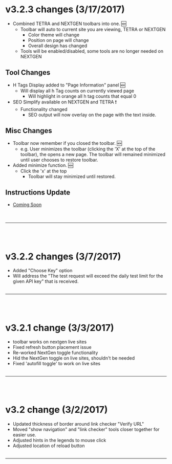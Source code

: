 # v3.2.3 changes (3/17/2017)
* Combined TETRA and NEXTGEN toolbars into one. :new:
  * Toolbar will auto to current site you are viewing, TETRA or NEXTGEN
    * Color theme will change
    * Position on page will change
    * Overall design has changed
  * Tools will be enabled/disabled, some tools are no longer needed on NEXTGEN
## Tool Changes
* H Tags Display added to "Page Information" panel :new:
  * Will display all h Tag counts on currently viewed page
    * Will highlight in orange all h tag counts that equal 0
* SEO Simplify available on NEXTGEN and TETRA :exclamation:
  * Functionality changed
    * SEO output will now overlay on the page with the text inside.
## Misc Changes
* Toolbar now remember if you closed the toolbar. :new:
  * e.g. User minimizes the toolbar (clicking the 'X' at the top of the toolbar), the opens a new page.  The toolbar will remained minimized until user chooses to restore toolbar.<br>
* Added minimize function. :new:
  * Click the 'x' at the top
    * Toolbar will stay minimized until restored.
  
## Instructions Update
* [Coming Soon](https://github.com/cirept/NextGen/blob/master/README.md)<br>
<br><br>  
----------------------------------------
<br><br>
# v3.2.2 changes (3/7/2017)
- Added "Choose Key" option
- Will address the "The test request will exceed the daily test limit for the given API key" that is received.
<br><br>
----------------------------------------
<br><br>
# v3.2.1 change (3/3/2017)
- toolbar works on nextgen live sites
- Fixed refresh button placement issue
- Re-worked NextGen toggle functionality
- Hid the NextGen toggle on live sites, shouldn't be needed
- Fixed 'autofill toggle' to work on live sites
<br><br>
----------------------------------------
<br><br>
# v3.2 change (3/2/2017)
- Updated thickness of border around link checker "Verify URL"
- Moved "show navigation" and "link checker" tools closer together for easier use.
- Adjusted hints in the legends to mouse click
- Adjusted location of reload button
<br><br>
----------------------------------------
